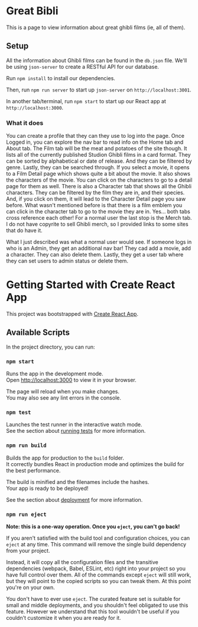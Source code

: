 # Great  Bibli
 This is a page to view information about great ghibli films (ie, all of them). 

## Setup

All the information about Ghibli films can be found in the `db.json` file. We'll be using `json-server` to create a RESTful API for our database.

Run `npm install` to install our dependencies.

Then, run `npm run server` to start up `json-server` on `http://localhost:3001`.

In another tab/terminal, run `npm start` to start up our React app at `http://localhost:3000`.



### What it does

You can create a profile that they can they use to log into the page.
Once Logged in, you can explore the nav bar to read info on the Home tab and About tab.
The Film tab will be the meat and potatoes of the site though. It lists all of the currently published Studion Ghibli films in a card format. They can be sorted by alphabetical or date of release. And they can be filtered by genre. Lastly, they can be searched through. 
If you select a movie, it opens to a Film Detail page which shows quite a bit about the movie. It also shows the characters of the movie. You can click on the characters to go to a detail page for them as well. 
There is also a Character tab that shows all the Ghibli characters. They can be filtered by the film they are in, and their species. And, if you click on them, it will lead to the Character Detail page you saw before. What wasn't mentioned before is that there is a film emblem you can click in the character tab to go to the movie they are in. Yes... both tabs cross reference each other!
For a normal user the last stop is the Merch tab. I do not have copyrite to sell Ghibli merch, so I provided links to some sites that do have it. 

What I just described was what a normal user would see. If someone logs in who is an Admin, they get an additional nav bar! They cad add a movie, add a character. They can also delete them. Lastly, they get a user tab where they can set users to admin status or delete them. 




# Getting Started with Create React App

This project was bootstrapped with [Create React App](https://github.com/facebook/create-react-app).

## Available Scripts

In the project directory, you can run:

### `npm start`

Runs the app in the development mode.\
Open [http://localhost:3000](http://localhost:3000) to view it in your browser.

The page will reload when you make changes.\
You may also see any lint errors in the console.

### `npm test`

Launches the test runner in the interactive watch mode.\
See the section about [running tests](https://facebook.github.io/create-react-app/docs/running-tests) for more information.

### `npm run build`

Builds the app for production to the `build` folder.\
It correctly bundles React in production mode and optimizes the build for the best performance.

The build is minified and the filenames include the hashes.\
Your app is ready to be deployed!

See the section about [deployment](https://facebook.github.io/create-react-app/docs/deployment) for more information.

### `npm run eject`

**Note: this is a one-way operation. Once you `eject`, you can't go back!**

If you aren't satisfied with the build tool and configuration choices, you can `eject` at any time. This command will remove the single build dependency from your project.

Instead, it will copy all the configuration files and the transitive dependencies (webpack, Babel, ESLint, etc) right into your project so you have full control over them. All of the commands except `eject` will still work, but they will point to the copied scripts so you can tweak them. At this point you're on your own.

You don't have to ever use `eject`. The curated feature set is suitable for small and middle deployments, and you shouldn't feel obligated to use this feature. However we understand that this tool wouldn't be useful if you couldn't customize it when you are ready for it.
